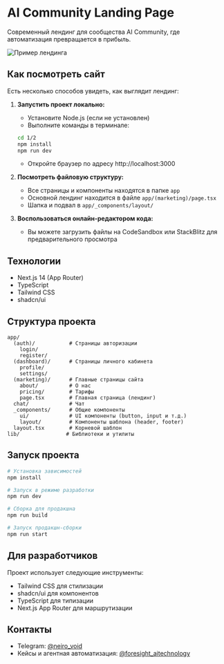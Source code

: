 # AI Community Landing Page

Современный лендинг для сообщества AI Community, где автоматизация превращается в прибыль.

![Пример лендинга](screenshot.jpg)

## Как посмотреть сайт

Есть несколько способов увидеть, как выглядит лендинг:

1. **Запустить проект локально:**
   - Установите Node.js (если не установлен)
   - Выполните команды в терминале:
   ```bash
   cd 1/2
   npm install
   npm run dev
   ```
   - Откройте браузер по адресу http://localhost:3000

2. **Посмотреть файловую структуру:**
   - Все страницы и компоненты находятся в папке `app`
   - Основной лендинг находится в файле `app/(marketing)/page.tsx`
   - Шапка и подвал в `app/_components/layout/`

3. **Воспользоваться онлайн-редактором кода:**
   - Вы можете загрузить файлы на CodeSandbox или StackBlitz для предварительного просмотра

## Технологии

- Next.js 14 (App Router)
- TypeScript
- Tailwind CSS
- shadcn/ui

## Структура проекта

```
app/
  (auth)/           # Страницы авторизации
    login/
    register/
  (dashboard)/      # Страницы личного кабинета
    profile/
    settings/
  (marketing)/      # Главные страницы сайта
    about/          # О нас
    pricing/        # Тарифы
    page.tsx        # Главная страница (лендинг)
  chat/             # Чат
  _components/      # Общие компоненты
    ui/             # UI компоненты (button, input и т.д.)
    layout/         # Компоненты шаблона (header, footer)
  layout.tsx        # Корневой шаблон
lib/               # Библиотеки и утилиты
```

## Запуск проекта

```bash
# Установка зависимостей
npm install

# Запуск в режиме разработки
npm run dev

# Сборка для продакшна
npm run build

# Запуск продакшн-сборки
npm run start
```

## Для разработчиков

Проект использует следующие инструменты:

- Tailwind CSS для стилизации
- shadcn/ui для компонентов
- TypeScript для типизации
- Next.js App Router для маршрутизации

## Контакты

- Telegram: [@neiro_void](https://t.me/neiro_void)
- Кейсы и агентная автоматизация: [@foresight_aitechnology](https://t.me/foresight_aitechnology)